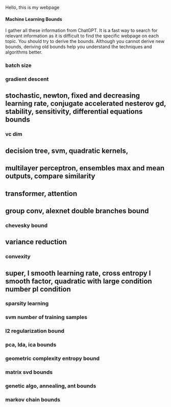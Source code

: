 Hello, this is my webpage

#### Machine Learning Bounds

I gather all these information from ChatGPT. It is a fast way to search for relevant information as it is difficult to find the specific webpage on each topic. You should try to derive the bounds. Although you cannot derive new bounds, deriving old bounds help you understand the techniques and algorithms better.

### batch size
### gradient descent
## stochastic, newton, fixed and decreasing learning rate, conjugate accelerated nesterov gd, stability, sensitivity, differential equations bounds
### vc dim
## decision tree, svm, quadratic kernels,
## multilayer perceptron, ensembles max and mean outputs, compare similarity
## transformer, attention
## group conv, alexnet double branches bound
### chevesky bound
## variance reduction
### convexity
## super, l smooth learning rate, cross entropy l smooth factor, quadratic with large condition number pl condition
### sparsity learning
### svm number of training samples
### l2 regularization bound
### pca, lda, ica bounds
### geometric complexity entropy bound
### matrix svd bounds
### genetic algo, annealing, ant bounds
### markov chain bounds

